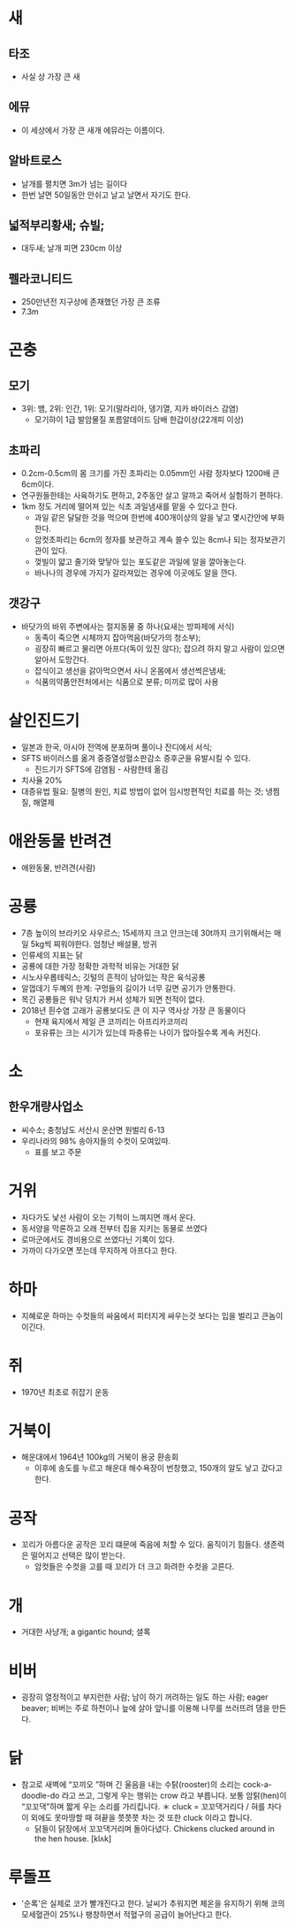 # 새
## 타조
* 사실 상 가장 큰 새

## 에뮤
* 이 세상에서 가장 큰 새개 에뮤라는 이름이다.

## 알바트로스
* 날개를 펼치면 3m가 넘는 길이다
* 한번 날면 50일동안 안쉬고 날고 날면서 자기도 한다.

## 넓적부리황새; 슈빌;
* 대두새; 날개 피면 230cm 이상

## 펠라코니티드
* 250만년전 지구상에 존재했던 가장 큰 조류
* 7.3m

# 곤충
## 모기
* 3위: 뱀, 2위: 인간, 1위: 모기(말라리아, 뎅기열, 지카 바이러스 감염)
	* 모기햐이 1급 발암물질 포름알데이드 담배 한갑이상(22개피 이상)

## 초파리
* 0.2cm-0.5cm의 몸 크기를 가진 초파리는 0.05mm인 사람 정자보다 1200배 큰 6cm이다.
* 연구원들한테는 사육하기도 편하고, 2주동안 살고 알까고 죽어서 실험하기 편하다.
* 1km 정도 거리에 떨어져 있는 식초 과일냄새를 맡을 수 있다고 한다.
	* 과일 같은 달달한 것을 먹으며 한번에 400개이상의 알을 낳고 몇시간안에 부화한다.
	* 암컷초파리는 6cm의 정자를 보관하고 계속 쓸수 있는 8cm나 되는 정자보관기관이 있다.
	* 껒빌이 얇고 줄기와 맞닿아 있는 포도같은 과일에 알을 깔아놓는다.
	* 바나나의 경우에 가지가 갈라져있는 경우에 이곳에도 알을 깐다.

## 갯강구
* 바닷가의 바위 주변에사는 절지동물 중 하나(요새는 방파제에 서식)
	* 동족이 죽으면 시체까지 잡아먹음(바닷가의 청소부); 
	* 굉장히 빠르고 물리면 아프다(독이 있진 않다); 잡으려 하지 말고 사람이 있으면 알아서 도망간다.
	* 잡식이고 생선을 갉아먹으면서 사니 온몸에서 생선썩은냄새; 
	* 식품의약품안전처에서는 식품으로 분류; 미끼로 많이 사용

# 살인진드기
* 일본과 한국, 아시아 전역에 분포하며 풀이나 잔디에서 서식;
* SFTS 바이러스를 옮겨 중증열성혈소판감소 증후군을 유발시킬 수 있다.
	* 진드기가 SFTS에 감염됨 - 사람한테 옮김
* 치사율 20%
* 대증유법 필요: 질병의 원인, 치료 방법이 없어 임시방편적인 치료를 하는 것; 냉찜질, 해열제

# 애완동물 반려견
* 애완동물, 반려견(사람)

# 공룡
* 7층 높이의 브라키오 사우르스; 15세까지  크고 안크는데 30t까지
크기위해서는 매일 5kg씩 찌워야한다. 엄청난 배설물, 방귀
* 인류세의 지표는 닭
* 공룡에 대한 가장 정확한 과학적 비유는 거대한 닭
* 시노사우롭테릭스; 깃털의 흔적이 남아있는 작은 육식공룡
* 알껍데기 두꼐의 한계: 구멍들의 길이가 너무 길면 공기가 안통한다.
* 목긴 공룡들은 워낙 덩치가 커서 성체가 되면 천적이 없다.
* 2018년 흰수염 고래가 공룡보다도 큰 이 지구 역사상 가장 큰 동물이다
	* 현재 육지에서 제일 큰 코끼리는 아프리카코끼리
	* 포유류는 크는 시기가 있는데 파충류는 나이가 많아질수록 계속 커진다.


# 소
## 한우개량사업소 
* 씨수소;  충청남도 서산시 운산면 원벌리 6-13
* 우리나라의 98% 송아지들의 수컷이 모여있따.
	* 표를 보고 주문

# 거위
* 자다가도 낯선 사람이 오는 기척이 느껴지면 깨서 운다. 
* 동서양을 막론하고 오래 전부터 집을 지키는 동물로 쓰였다
* 로마군에서도 경비용으로 쓰였다닌 기록이 있다.
* 가까이 다가오면 쪼는데 무지하게 아프다고 한다.


# 하마
* 지혜로운 하마는 수컷들의 싸움에서 피터지게 싸우는것 보다는 입을 벌리고 큰놈이 이긴다.

# 쥐
* 1970년 최초로 쥐잡기 운동

# 거북이
* 해운대에서 1964년 100kg의 거북이 용궁 환송회
	* 이후에 송도를 누르고 해운대 해수욕장이 번창했고, 150개의 알도 낳고 갔다고 한다.

# 공작
* 꼬리가 아름다운 공작은 꼬리 떄문에 죽음에 처할 수 있다. 움직이기 힘들다. 생존력은 떨어지고 선택은 많이 받는다.
	* 암컷들은 수컷을 고를 때 꼬리가 더 크고 화려한 수컷을 고른다.

# 개
* 거대한 사냥개; a gigantic hound; 셜록

# 비버
* 굉장히 열정적이고 부지런한 사람; 남이 하기 꺼려하는 일도 하는 사람; eager beaver; 비버는 주로 하천이나 늪에 살아 앞니를 이용해 나무를 쓰러뜨려 댐을 만든다.

# 닭
* 참고로 새벽에 “꼬끼오 ”하며 긴 울음을 내는 수탉(rooster)의 소리는 cock-a-doodle-do 라고 쓰고, 그렇게 우는 행위는 crow 라고 부릅니다.  보통 암탉(hen)이 “꼬꼬댁”하며 짧게 우는 소리를 가리킵니다.  ＊ cluck = 꼬꼬댁거리다 / 혀를 차다 이 외에도 못마땅할 때 혀끝을 쯧쯧쯧 차는 것 또한 cluck 이라고 합니다. 
	* 닭들이 닭장에서 꼬꼬댁거리며 돌아다녔다. Chickens clucked around in the hen house.  [klʌk] 

# 루돌프
* '순록'은 실제로 코가 빨개진다고 한다. 날씨가 추워지면 체온을 유지하기 위해 코의 모세혈관이 25%나 팽창하면서 적혈구의 공급이 늘어난다고 한다.